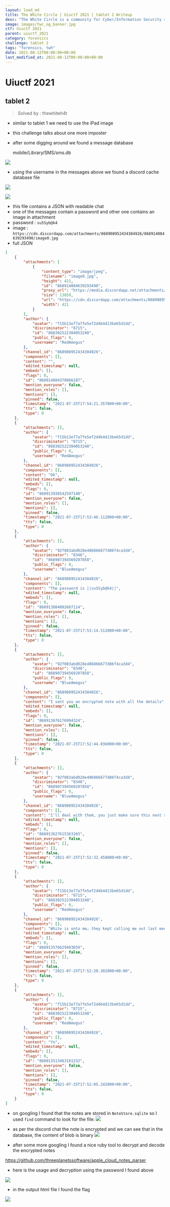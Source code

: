 ```yaml
---
layout: load_md
title: The White Circle | Uiuctf 2021 | tablet 2 Writeup
desc: "The White Circle is a community for Cyber/Information Security students, enthusiasts and professionals. You can discuss anything related to Security, share your knowledge with others, get help when you need it and proceed further in your journey with amazing people from all over the world."
image: images/twc_og_banner.jpg
ctf: Uiuctf 2021
parent: uiuctf_2021
category: forensics
challenge: tablet 2
tags: "forensics, twh"
date: 2021-08-12T00:00:00+00:00
last_modified_at: 2021-08-12T00:00:00+00:00
---
```


<h1 class="heading card-title white-text">Uiuctf 2021</h1>

## tablet 2
> Solved by : thewhiteh4t


- similar to tablet 1 we need to use the iPad image
- this challenge talks about one more imposter
- after some digging around we found a message database


    mobile/Library/SMS/sms.db


![](https://i.imgur.com/rkdVPKy.png)

- using the username in the messages above we found a discord cache database file


![](https://i.imgur.com/sRNUzgX.png)

![](https://i.imgur.com/z2iSJV7.png)

- this file contains a JSON with readable chat
- one of the messages contain a password and other one contains an image in attachment
- password : `su5Syb@k4`
- image : `https://cdn.discordapp.com/attachments/868908952434384926/868914084639293490/image0.jpg`
- full JSON

```json
[
    {
        "attachments": [
            {
                "content_type": "image/jpeg",
                "filename": "image0.jpg",
                "height": 421,
                "id": "868914084639293490",
                "proxy_url": "https://media.discordapp.net/attachments/868908952434384926/868914084639293490/image0.jpg",
                "size": 13859,
                "url": "https://cdn.discordapp.com/attachments/868908952434384926/868914084639293490/image0.jpg",
                "width": 421
            }
        ],
        "author": {
            "avatar": "f15b13e77a7fe5ef2d4b4d13be65d1dd",
            "discriminator": "8715",
            "id": "868302522304053248",
            "public_flags": 0,
            "username": "RedAmogus"
        },
        "channel_id": "868908952434384926",
        "components": [],
        "content": "",
        "edited_timestamp": null,
        "embeds": [],
        "flags": 0,
        "id": "868914084370866187",
        "mention_everyone": false,
        "mention_roles": [],
        "mentions": [],
        "pinned": false,
        "timestamp": "2021-07-25T17:54:21.357000+00:00",
        "tts": false,
        "type": 0
    },
    {
        "attachments": [],
        "author": {
            "avatar": "f15b13e77a7fe5ef2d4b4d13be65d1dd",
            "discriminator": "8715",
            "id": "868302522304053248",
            "public_flags": 0,
            "username": "RedAmogus"
        },
        "channel_id": "868908952434384926",
        "components": [],
        "content": "Ok",
        "edited_timestamp": null,
        "embeds": [],
        "flags": 0,
        "id": "868913936542597140",
        "mention_everyone": false,
        "mention_roles": [],
        "mentions": [],
        "pinned": false,
        "timestamp": "2021-07-25T17:53:46.112000+00:00",
        "tts": false,
        "type": 0
    },
    {
        "attachments": [],
        "author": {
            "avatar": "92f083abd028e406866677d86f4ca3d4",
            "discriminator": "8346",
            "id": "868907394569207858",
            "public_flags": 0,
            "username": "BlueAmogus"
        },
        "channel_id": "868908952434384926",
        "components": [],
        "content": "The password is ||su5Syb@k4||",
        "edited_timestamp": null,
        "embeds": [],
        "flags": 0,
        "id": "868913804002607114",
        "mention_everyone": false,
        "mention_roles": [],
        "mentions": [],
        "pinned": false,
        "timestamp": "2021-07-25T17:53:14.512000+00:00",
        "tts": false,
        "type": 0
    },
    {
        "attachments": [],
        "author": {
            "avatar": "92f083abd028e406866677d86f4ca3d4",
            "discriminator": "8346",
            "id": "868907394569207858",
            "public_flags": 0,
            "username": "BlueAmogus"
        },
        "channel_id": "868908952434384926",
        "components": [],
        "content": "I sent you an encrypted note with all the details",
        "edited_timestamp": null,
        "embeds": [],
        "flags": 0,
        "id": "868913676176994324",
        "mention_everyone": false,
        "mention_roles": [],
        "mentions": [],
        "pinned": false,
        "timestamp": "2021-07-25T17:52:44.036000+00:00",
        "tts": false,
        "type": 0
    },
    {
        "attachments": [],
        "author": {
            "avatar": "92f083abd028e406866677d86f4ca3d4",
            "discriminator": "8346",
            "id": "868907394569207858",
            "public_flags": 0,
            "username": "BlueAmogus"
        },
        "channel_id": "868908952434384926",
        "components": [],
        "content": "I'll deal with them, you just make sure this next sabotage goes to plan",
        "edited_timestamp": null,
        "embeds": [],
        "flags": 0,
        "id": "868913627615363103",
        "mention_everyone": false,
        "mention_roles": [],
        "mentions": [],
        "pinned": false,
        "timestamp": "2021-07-25T17:52:32.458000+00:00",
        "tts": false,
        "type": 0
    },
    {
        "attachments": [],
        "author": {
            "avatar": "f15b13e77a7fe5ef2d4b4d13be65d1dd",
            "discriminator": "8715",
            "id": "868302522304053248",
            "public_flags": 0,
            "username": "RedAmogus"
        },
        "channel_id": "868908952434384926",
        "components": [],
        "content": "White is onto me… they kept calling me out last meeting",
        "edited_timestamp": null,
        "embeds": [],
        "flags": 0,
        "id": "868913576629403659",
        "mention_everyone": false,
        "mention_roles": [],
        "mentions": [],
        "pinned": false,
        "timestamp": "2021-07-25T17:52:20.302000+00:00",
        "tts": false,
        "type": 0
    },
    {
        "attachments": [],
        "author": {
            "avatar": "f15b13e77a7fe5ef2d4b4d13be65d1dd",
            "discriminator": "8715",
            "id": "868302522304053248",
            "public_flags": 0,
            "username": "RedAmogus"
        },
        "channel_id": "868908952434384926",
        "components": [],
        "content": "Yo",
        "edited_timestamp": null,
        "embeds": [],
        "flags": 0,
        "id": "868913513463181332",
        "mention_everyone": false,
        "mention_roles": [],
        "mentions": [],
        "pinned": false,
        "timestamp": "2021-07-25T17:52:05.242000+00:00",
        "tts": false,
        "type": 0
    }
]
```

- on googling I found that the notes are stored in `NoteStore.sqlite` so I used `find` command to look for the file:
![](https://i.imgur.com/0L6p8j1.png)

- as per the discord chat the note is encrypted and we can see that in the database, the content of blob is binary
![](https://i.imgur.com/ZbiLjOM.png)

- after some more googling I found a nice ruby tool to decrypt and decode the encrypted notes


https://github.com/threeplanetssoftware/apple_cloud_notes_parser

- here is the usage and decryption using the password I found above


![](https://i.imgur.com/c4vIgzd.png)

- in the output html file I found the flag


![](https://i.imgur.com/OM5TSE9.png)
